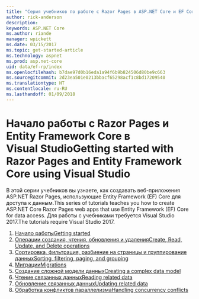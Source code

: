 ```yaml
---
title: "Серия учебников по работе с Razor Pages в ASP.NET Core и EF Core"
author: rick-anderson
description: 
keywords: ASP.NET Core
ms.author: riande
manager: wpickett
ms.date: 03/15/2017
ms.topic: get-started-article
ms.technology: aspnet
ms.prod: asp.net-core
uid: data/ef-rp/index
ms.openlocfilehash: b7dae97d0b16eda1a94f6b9b824506d80be9c663
ms.sourcegitcommit: 2d23ea501e0213bbacf65298acf1c8bd17209540
ms.translationtype: HT
ms.contentlocale: ru-RU
ms.lasthandoff: 01/09/2018
---
```

# <a name="getting-started-with-razor-pages-and-entity-framework-core-using-visual-studio"></a><span data-ttu-id="bcfe7-103">Начало работы с Razor Pages и Entity Framework Core в Visual Studio</span><span class="sxs-lookup"><span data-stu-id="bcfe7-103">Getting started with Razor Pages and Entity Framework Core using Visual Studio</span></span>

<span data-ttu-id="bcfe7-104">В этой серии учебников вы узнаете, как создавать веб-приложения ASP.NET Razor Pages, использующие Entity Framework (EF) Core для доступа к данным.</span><span class="sxs-lookup"><span data-stu-id="bcfe7-104">This series of tutorials teaches you how to create ASP.NET Core Razor Pages web apps that use Entity Framework (EF) Core for data access.</span></span> <span data-ttu-id="bcfe7-105">Для работы с учебниками требуется Visual Studio 2017.</span><span class="sxs-lookup"><span data-stu-id="bcfe7-105">The tutorials require Visual Studio 2017.</span></span>

1. [<span data-ttu-id="bcfe7-106">Начало работы</span><span class="sxs-lookup"><span data-stu-id="bcfe7-106">Getting started</span></span>](xref:data/ef-rp/intro)
1. [<span data-ttu-id="bcfe7-107">Операции создания, чтения, обновления и удаления</span><span class="sxs-lookup"><span data-stu-id="bcfe7-107">Create, Read, Update, and Delete operations</span></span>](xref:data/ef-rp/crud)
1. [<span data-ttu-id="bcfe7-108">Сортировка, фильтрация, разбиение на страницы и группирование данных</span><span class="sxs-lookup"><span data-stu-id="bcfe7-108">Sorting, filtering, paging, and grouping</span></span>](xref:data/ef-rp/sort-filter-page)
1. [<span data-ttu-id="bcfe7-109">Миграции</span><span class="sxs-lookup"><span data-stu-id="bcfe7-109">Migrations</span></span>](xref:data/ef-rp/migrations)
1. [<span data-ttu-id="bcfe7-110">Создание сложной модели данных</span><span class="sxs-lookup"><span data-stu-id="bcfe7-110">Creating a complex data model</span></span>](xref:data/ef-rp/complex-data-model)
1. [<span data-ttu-id="bcfe7-111">Чтение связанных данных</span><span class="sxs-lookup"><span data-stu-id="bcfe7-111">Reading related data</span></span>](xref:data/ef-rp/read-related-data)
1. [<span data-ttu-id="bcfe7-112">Обновление связанных данных</span><span class="sxs-lookup"><span data-stu-id="bcfe7-112">Updating related data</span></span>](xref:data/ef-rp/update-related-data)
1. [<span data-ttu-id="bcfe7-113">Обработка конфликтов параллелизма</span><span class="sxs-lookup"><span data-stu-id="bcfe7-113">Handling concurrency conflicts</span></span>](xref:data/ef-rp/concurrency)
